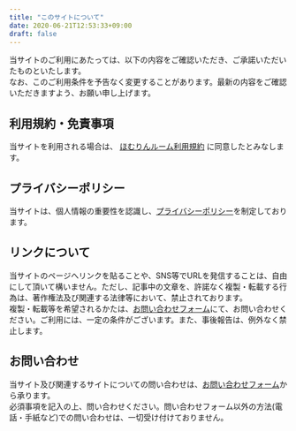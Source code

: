 ```yaml
---
title: "このサイトについて"
date: 2020-06-21T12:53:33+09:00
draft: false
---
```


当サイトのご利用にあたっては、以下の内容をご確認いただき、ご承諾いただいたものといたします。  
なお、このご利用条件を予告なく変更することがあります。最新の内容をご確認いただきますよう、お願い申し上げます。

## 利用規約・免責事項

当サイトを利用される場合は、 [ほむりんルーム利用規約](https://ex.t98.info/doc/rule2.html) に同意したとみなします。

## プライバシーポリシー

当サイトは、個人情報の重要性を認識し、[プライバシーポリシー](https://ex.t98.info/doc/policy.html)を制定しております。

## リンクについて

当サイトのページへリンクを貼ることや、SNS等でURLを発信することは、自由にして頂いて構いません。ただし、記事中の文章を、許諾なく複製・転載する行為は、著作権法及び関連する法律等において、禁止されております。  
複製・転載等を希望されるかたは、[お問い合わせフォーム](https://t98.info/contact/)にて、お問い合わせください。ご利用には、一定の条件がございます。また、事後報告は、例外なく禁止します。

## お問い合わせ

当サイト及び関連するサイトについての問い合わせは、[お問い合わせフォーム](https://t98.info/contact/)から承ります。  
必須事項を記入の上、問い合わせください。問い合わせフォーム以外の方法(電話・手紙など)での問い合わせは、一切受け付けておりません。
